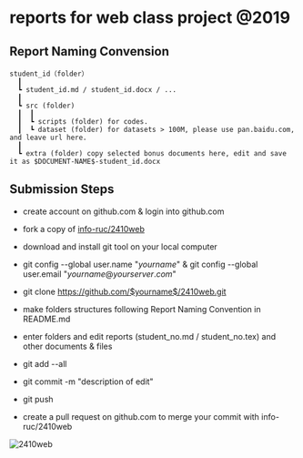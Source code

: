 # reports for web class project @2019

## Report Naming Convension
```
student_id（folder）  
  ┃
  ┗ student_id.md / student_id.docx / ...  
  ┃
  ┗ src (folder)
  ┃  ┃
  ┃  ┗ scripts (folder) for codes.
  ┃  ┗ dataset (folder) for datasets > 100M, please use pan.baidu.com, and leave url here.
  ┃
  ┗ extra (folder) copy selected bonus documents here, edit and save it as $DOCUMENT-NAME$-student_id.docx
```  

## Submission Steps

- create account on github.com & login into github.com

- fork a copy of [info-ruc/2410web](https://github.com/info-ruc/2410web)

- download and install git tool on your local computer

- git config --global user.name "$yourname$" & git config --global user.email "$yourname@yourserver.com$" 

- git clone https://github.com/$yourname$/2410web.git

- make folders structures following Report Naming Convention in README.md

- enter folders and edit reports (student_no.md / student_no.tex) and other documents & files

- git add --all 

- git commit -m "description of edit"

- git push

- create a pull request on github.com to merge your commit with info-ruc/2410web

![2410web](./2410web.png)
